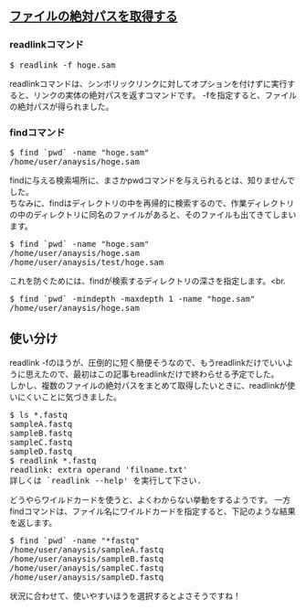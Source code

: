 ## [ファイルの絶対パスを取得する](https://staffblog.amelieff.jp/entry/2018/05/30/094427)

### readlinkコマンド
<pre>
$ readlink -f hoge.sam
</pre>
readlinkコマンドは、シンボリックリンクに対してオプションを付けずに実行すると、リンクの実体の絶対パスを返すコマンドです。 -fを指定すると、ファイルの絶対パスが得られました。<br>

### findコマンド
<pre>
$ find `pwd` -name "hoge.sam"
/home/user/anaysis/hoge.sam
</pre>
findに与える検索場所に、まさかpwdコマンドを与えられるとは、知りませんでした。<br>
ちなみに、findはディレクトリの中を再帰的に検索するので、作業ディレクトリの中のディレクトリに同名のファイルがあると、そのファイルも出てきてしまいます。<br>

<pre>
$ find `pwd` -name "hoge.sam"
/home/user/anaysis/hoge.sam
/home/user/anaysis/test/hoge.sam
</pre>
これを防ぐためには、findが検索するディレクトリの深さを指定します。<br.

<pre>
$ find `pwd` -mindepth -maxdepth 1 -name "hoge.sam"
/home/user/anaysis/hoge.sam
</pre>

## 使い分け
readlink -fのほうが、圧倒的に短く簡便そうなので、もうreadlinkだけでいいように思えたので、最初はこの記事もreadlinkだけで終わらせる予定でした。<br>
しかし、複数のファイルの絶対パスをまとめて取得したいときに、readlinkが使いにくいことに気づきました。<br>

<pre>
$ ls *.fastq
sampleA.fastq
sampleB.fastq
sampleC.fastq
sampleD.fastq
$ readlink *.fastq
readlink: extra operand 'filname.txt'
詳しくは `readlink --help' を実行して下さい.
</pre>
どうやらワイルドカードを使うと、よくわからない挙動をするようです。 一方findコマンドは、ファイル名にワイルドカードを指定すると、下記のような結果を返します。<br>

<pre>
$ find `pwd` -name "*fastq"
/home/user/anaysis/sampleA.fastq
/home/user/anaysis/sampleB.fastq
/home/user/anaysis/sampleC.fastq
/home/user/anaysis/sampleD.fastq
</pre>
状況に合わせて、使いやすいほうを選択するとよさそうですね！
